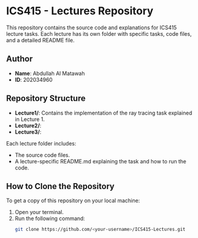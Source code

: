# ICS415 - Lectures Repository

This repository contains the source code and explanations for ICS415 lecture tasks. Each lecture has its own folder with specific tasks, code files, and a detailed README file.

## Author

- **Name**: Abdullah Al Matawah
- **ID**: 202034960

## Repository Structure

- **Lecture1/**: Contains the implementation of the ray tracing task explained in Lecture 1.
- **Lecture2/**:
- **Lecture3/**:

Each lecture folder includes:

- The source code files.
- A lecture-specific README.md explaining the task and how to run the code.

## How to Clone the Repository

To get a copy of this repository on your local machine:

1. Open your terminal.
2. Run the following command:
   ```bash
   git clone https://github.com/<your-username>/ICS415-Lectures.git
   ```
